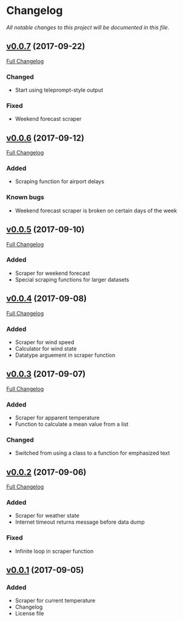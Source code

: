 # Changelog
_All notable changes to this project will be documented in this file._

## [v0.0.7](https://github.com/aemx/taw-tools/tree/0.0.7) (2017-09-22)

[Full Changelog](https://github.com/aemx/taw-tools/compare/0.0.6...0.0.7)

### Changed

- Start using teleprompt-style output

### Fixed

- Weekend forecast scraper

## [v0.0.6](https://github.com/aemx/taw-tools/tree/0.0.6) (2017-09-12)

[Full Changelog](https://github.com/aemx/taw-tools/compare/0.0.5...0.0.6)

### Added

- Scraping function for airport delays

### Known bugs

- Weekend forecast scraper is broken on certain days of the week

## [v0.0.5](https://github.com/aemx/taw-tools/tree/0.0.5) (2017-09-10)

[Full Changelog](https://github.com/aemx/taw-tools/compare/0.0.4...0.0.5)

### Added

- Scraper for weekend forecast
- Special scraping functions for larger datasets

## [v0.0.4](https://github.com/aemx/taw-tools/tree/0.0.4) (2017-09-08)

[Full Changelog](https://github.com/aemx/taw-tools/compare/0.0.3...0.0.4)

### Added

- Scraper for wind speed
- Calculator for wind state
- Datatype arguement in scraper function

## [v0.0.3](https://github.com/aemx/taw-tools/tree/0.0.3) (2017-09-07)

[Full Changelog](https://github.com/aemx/taw-tools/compare/0.0.2...0.0.3)

### Added

- Scraper for apparent temperature
- Function to calculate a mean value from a list

### Changed

- Switched from using a class to a function for emphasized text

## [v0.0.2](https://github.com/aemx/taw-tools/tree/0.0.2) (2017-09-06)

[Full Changelog](https://github.com/aemx/taw-tools/compare/0.0.1...0.0.2)

### Added

- Scraper for weather state
- Internet timeout returns message before data dump

### Fixed

- Infinite loop in scraper function

## [v0.0.1](https://github.com/aemx/taw-tools/tree/0.0.1) (2017-09-05)

### Added

- Scraper for current temperature
- Changelog
- License file